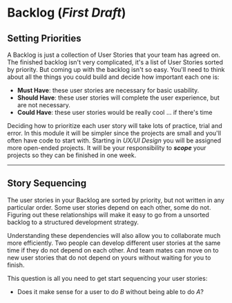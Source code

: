 # Backlog (_First Draft_)

## Setting Priorities

A Backlog is just a collection of User Stories that your team has agreed on. The finished backlog isn't very complicated, it's a list of User Stories sorted by priority. But coming up with the backlog isn't so easy. You'll need to think about all the things you could build and decide how important each one is:

-  **Must Have**: these user stories are necessary for basic usability.
-  **Should Have**: these user stories will complete the user experience, but are not necessary.
-  **Could Have**: these user stories would be really cool ... if there's time

Deciding how to prioritize each user story will take lots of practice, trial and error. In this module it will be simpler since the projects are small and you'll often have code to start with. Starting in _UX/UI Design_ you will be assigned more open-ended projects. It will be your responsibility to **_scope_** your projects so they can be finished in one week.

---

## Story Sequencing

The user stories in your Backlog are sorted by priority, but not written in any particular order. Some user stories depend on each other, some do not. Figuring out these relationships will make it easy to go from a unsorted backlog to a structured development strategy.

Understanding these dependencies will also allow you to collaborate much more efficiently. Two people can develop different user stories at the same time if they do not depend on each other. And team mates can move on to new user stories that do not depend on yours without waiting for you to finish.

This question is all you need to get start sequencing your user stories:

-  Does it make sense for a user to do _B_ without being able to do _A_?

